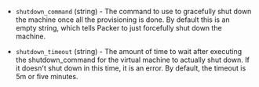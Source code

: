 <!-- Code generated from the comments of the ShutdownConfig struct in builder/vmware/common/shutdown_config.go; DO NOT EDIT MANUALLY -->

-   `shutdown_command` (string) - The command to use to gracefully shut down the
machine once all the provisioning is done. By default this is an empty
string, which tells Packer to just forcefully shut down the machine.

-   `shutdown_timeout` (string) - The amount of time to wait after executing the
shutdown_command for the virtual machine to actually shut down. If it
doesn't shut down in this time, it is an error. By default, the timeout is
5m or five minutes.
